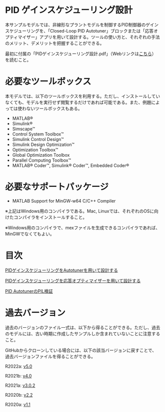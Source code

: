 # PID ゲインスケジューリング設計


本サンプルモデルでは、非線形なプラントモデルを制御するPID制御器のゲインスケジューリングを、「Closed-Loop PID Autotuner」ブロックまたは「応答オプティマイザー」アプリを用いて設計する。ツールの使い方と、それぞれの手法のメリット、デメリットを把握することができる。




最初に付属の「PIDゲインスケジューリング設計.pdf」（Webリンクは[こちら](https://github.com/mathworks/pid_autotuing_response_optimization/blob/master/PID%E3%82%B2%E3%82%A4%E3%83%B3%E3%82%B9%E3%82%B1%E3%82%B8%E3%83%A5%E3%83%BC%E3%83%AA%E3%83%B3%E3%82%B0%E8%A8%AD%E8%A8%88.pdf)）を読むこと。


# 必要なツールボックス


本モデルでは、以下のツールボックスを利用する。ただし、インストールしていなくても、モデルを実行せず閲覧するだけであれば可能である。また、例題によっては使わないツールボックスもある。



   -  MATLAB® 
   -  Simulink® 
   -  Simscape™ 
   -  Control System Toolbox™ 
   -  Simulink Control Design™ 
   -  Simulink Design Optimization™ 
   -  Optimization Toolbox™ 
   -  Global Optimization Toolbox 
   -  Parallel Computing Toolbox™ 
   -  MATLAB® Coder™, Simulink® Coder™, Embedded Coder® 

# 必要なサポートパッケージ

   -  MATLAB Support for MinGW-w64 C/C++ Compiler 



※上記はWindows用のコンパイラである。Mac, Linuxでは、それぞれのOSに向けたコンパイラをインストールすること。




※Windows用のコンパイラで、mexファイルを生成できるコンパイラであれば、MinGWでなくてもよい。


# 目次


[PIDゲインスケジューリングをAutotunerを用いて設計する](/design_GainScheduling_with_Autotuner_md.md)




[PIDゲインスケジューリングを応答オプティマイザーを用いて設計する](/design_GainScheduling_with_ResponseEstimator_md.md)




[PID AutotunerのPIL検証](/GainScheduling_PIL_md.md)


# 過去バージョン


過去のバージョンのファイル一式は、以下から得ることができる。ただし、過去のモデルには、古い時期に作成したサンプルしか含まれていないことに注意すること。




GitHubからクローンしている場合には、以下の該当バージョンに戻すことで、過去バージョンファイルを得ることができる。


  


R2022a: [v5.0](https://github.com/mathworks/pid_autotuing_response_optimization/archive/refs/tags/v5.0.zip)




R2021b: [v4.0](https://github.com/mathworks/pid_autotuing_response_optimization/archive/v4.0.zip)




R2021a: [v3.0.2](https://github.com/mathworks/pid_autotuing_response_optimization/archive/v3.0.2.zip)




R2020b: [v2.2](https://github.com/mathworks/pid_autotuing_response_optimization/archive/v2.2.zip)




R2020a: [v1.1](https://github.com/mathworks/pid_autotuing_response_optimization/archive/v1.1.zip)



